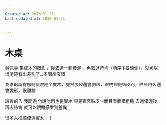 ```yaml
---

Created at: 2016-01-21
Last updated at: 2016-01-21


---
```


# 木桌


吳佩蓉 集成木的概念 ，你去逛一趟優渥 ，再去逛詩肯（順序不要顛倒），就可以很清楚看出差別了…多問準沒錯

我家的詩肯那時買說是全實木，竟然表皮還會剝落，很明顯是貼皮的，抽屜用久還會變形，很離譜

詩肯的ㄋ 我問過 他說他們也是實木 只是表面貼皮～而且表面很粗糙 去過優渥後 再去詩肯 就可以明顯感受到差異

很多人推薦優渥實木！！


